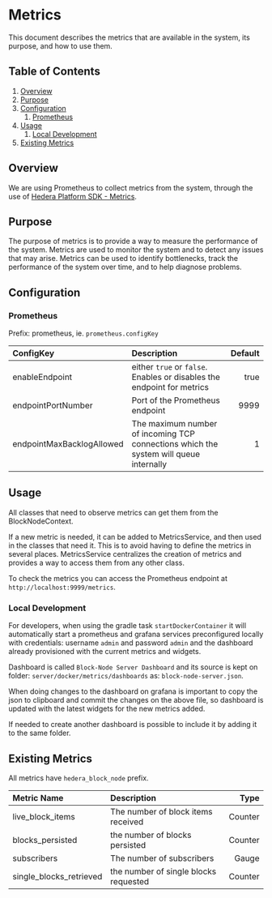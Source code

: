# Metrics
This document describes the metrics that are available in the system, its purpose, and how to use them.

## Table of Contents

1. [Overview](#overview)
1. [Purpose](#purpose)
1. [Configuration](#configuration)
    1. [Prometheus](#prometheus)
1. [Usage](#usage)
    1. [Local Development](#local-development)
1. [Existing Metrics](#existing-metrics)

## Overview

We are using Prometheus to collect metrics from the system, through the use of [Hedera Platform SDK - Metrics](https://github.com/hashgraph/hedera-services/blob/develop/platform-sdk/docs/base/metrics/metrics.md).

## Purpose

The purpose of metrics is to provide a way to measure the performance of the system. Metrics are used to monitor the system and to detect any issues that may arise. Metrics can be used to identify bottlenecks, track the performance of the system over time, and to help diagnose problems.

## Configuration

### Prometheus

Prefix: prometheus, ie. `prometheus.configKey`

| ConfigKey | Description | Default |
|:---|:---|---:|
| enableEndpoint | either `true` or `false`. Enables or disables the endpoint for metrics | true |
| endpointPortNumber | Port of the Prometheus endpoint | 9999 |
| endpointMaxBacklogAllowed | The maximum number of incoming TCP connections which the system will queue internally | 1 |

## Usage

All classes that need to observe metrics can get them from the BlockNodeContext.

If a new metric is needed, it can be added to MetricsService, and then used in the classes that need it. This is to avoid having to define the metrics in several places.
MetricsService centralizes the creation of metrics and provides a way to access them from any other class.

To check the metrics you can access the Prometheus endpoint at `http://localhost:9999/metrics`.

### Local Development

For developers, when using the gradle task `startDockerContainer` it will automatically start a prometheus and grafana services preconfigured locally with credentials: username `admin` and password  `admin` and the dashboard already provisioned with the current metrics and widgets. 

Dashboard is called `Block-Node Server Dashboard` and its source is kept on folder: `server/docker/metrics/dashboards` as: `block-node-server.json`.

When doing changes to the dashboard on grafana is important to copy the json to clipboard and commit the changes on the above file, so dashboard is updated with the latest widgets for the new metrics added.

If needed to create another dashboard is possible to include it by adding it to the same folder.

## Existing Metrics

All metrics have `hedera_block_node` prefix.

| Metric Name | Description | Type |
|:---|:---|---:|
| live_block_items | The number of block items received | Counter |
| blocks_persisted | the number of blocks persisted | Counter |
| subscribers | The number of subscribers | Gauge |
| single_blocks_retrieved | the number of single blocks requested | Counter |
